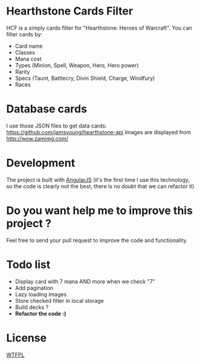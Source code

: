 # Hearthstone Cards Filter
HCF is a simply cards filter for "Hearthstone: Heroes of Warcraft". You can filter cards by:

  - Card name
  - Classes
  - Mana cost
  - Types (Minion, Spell, Weapon, Hero, Hero power)
  - Rarity
  - Specs (Taunt, Battlecry, Divin Shield, Charge, Windfury)
  - Races

# Database cards
I use those JSON files to get data cards: https://github.com/jamsyoung/hearthstone-api
Images are displayed from http://wow.zamimg.com/

# Development
The project is built with [AngularJS](https://angularjs.org/) (it's the first time I use this technology, so the code is clearly not the best, there is no doubt that we can refactor it)

# Do you want help me to improve this project ?
Feel free to send your pull request to improve the code and functionality.

# Todo list
  - Display card with 7 mana AND more when we check "7"
  - Add pagination
  - Lazy loading images
  - Store checked filter in local storage
  - Build decks ?
  - **Refactor the code :)**

# License

[WTFPL](http://www.wtfpl.net/)